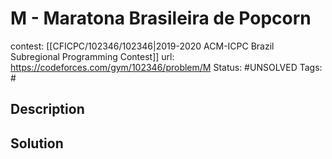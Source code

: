 # M - Maratona Brasileira de Popcorn

contest: [[CFICPC/102346/102346|2019-2020 ACM-ICPC Brazil Subregional Programming Contest]]
url: https://codeforces.com/gym/102346/problem/M
Status: #UNSOLVED
Tags: #

## Description

## Solution

